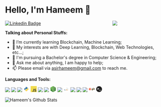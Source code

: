 # Hello, I'm Hameem 👋
<img align='right' src="https://i.pinimg.com/originals/b9/49/c8/b949c86a570df07a7440abe39405834c.gif" width="30%">

[![Linkedin Badge](https://img.shields.io/badge/-asirhameem-blue?style=flat-square&logo=Linkedin&logoColor=white&link=https://www.linkedin.com/in/asir-hameem/)](https://www.linkedin.com/in/asir-hameem/)

**Talking about Personal Stuffs:**

- 🌱 I’m currently learning Blockchain, Machine Learning; 
- 🤔 My interests are with Deep Learning, Blockchain, Web Technologies, etc...;
- 💼 I'm pursuing a Bachelor's degree in Computer Science & Engineering;
- 💬 Ask me about anything, I am happy to help;
- 📫 Please email via asirhameem@gmail.com to reach me.


**Languages and Tools:**  

<code><img height="20" src="https://cdn.iconscout.com/icon/free/png-512/c-programming-569564.png"></code>
<code><img height="20" src="https://upload.wikimedia.org/wikipedia/commons/thumb/1/18/ISO_C%2B%2B_Logo.svg/1200px-ISO_C%2B%2B_Logo.svg.png"></code>
<code><img height="20" src="https://seeklogo.com/images/C/c-sharp-c-logo-02F17714BA-seeklogo.com.png"></code>
<code><img height="20" src="https://raw.githubusercontent.com/github/explore/80688e429a7d4ef2fca1e82350fe8e3517d3494d/topics/python/python.png"></code>
<code><img height="20" src="https://raw.githubusercontent.com/github/explore/80688e429a7d4ef2fca1e82350fe8e3517d3494d/topics/javascript/javascript.png"></code>
<code><img height="20" src="https://openjsf.org/wp-content/uploads/sites/84/2019/10/jquery-logo-vertical_large_square.png"></code>
<code><img height="20" src="https://www.php.net/images/php8/logo_php8.svg"></code>
<code><img height="20" src="https://raw.githubusercontent.com/github/explore/80688e429a7d4ef2fca1e82350fe8e3517d3494d/topics/nodejs/nodejs.png"></code>
<code><img height="20" src="https://upload.wikimedia.org/wikipedia/commons/6/64/Expressjs.png"></code>
<code><img height="20" src="https://raw.githubusercontent.com/github/explore/80688e429a7d4ef2fca1e82350fe8e3517d3494d/topics/mysql/mysql.png"></code>
<code><img height="20" src="https://laravel.com/img/logotype.min.svg"></code>
<code><img height="20" src="https://static.gunnarpeipman.com/wp-content/uploads/2020/09/aspnet-featured.png"></code>
<code><img height="20" src="https://upload.wikimedia.org/wikipedia/commons/thumb/3/35/Tux.svg/1200px-Tux.svg.png"></code>
<code><img height="20" src="https://raw.githubusercontent.com/github/explore/80688e429a7d4ef2fca1e82350fe8e3517d3494d/topics/git/git.png"></code>
<code><img height="20" src="https://raw.githubusercontent.com/github/explore/80688e429a7d4ef2fca1e82350fe8e3517d3494d/topics/terminal/terminal.png"></code>


![Hameem's Github Stats](https://github-readme-stats.vercel.app/api?username=asirhameem&show_icons=true)

<!-- **asirhameem/asirhameem** is a ✨ _special_ ✨ repository because its `README.md` (this file) appears on your GitHub profile 
![Top Langs](https://github-readme-stats.vercel.app/api/top-langs/?username=asirhameem&langs_count=5&layout=compact&theme=tokyonight)


Here are some ideas to get you started:

- 🔭 I’m currently working on ...
- 🌱 I’m currently learning ...
- 👯 I’m looking to collaborate on ...
- 🤔 I’m looking for help with ...
- 💬 Ask me about ...
- 📫 How to reach me: ...
- 😄 Pronouns: ...
- ⚡ Fun fact: ...
-->
